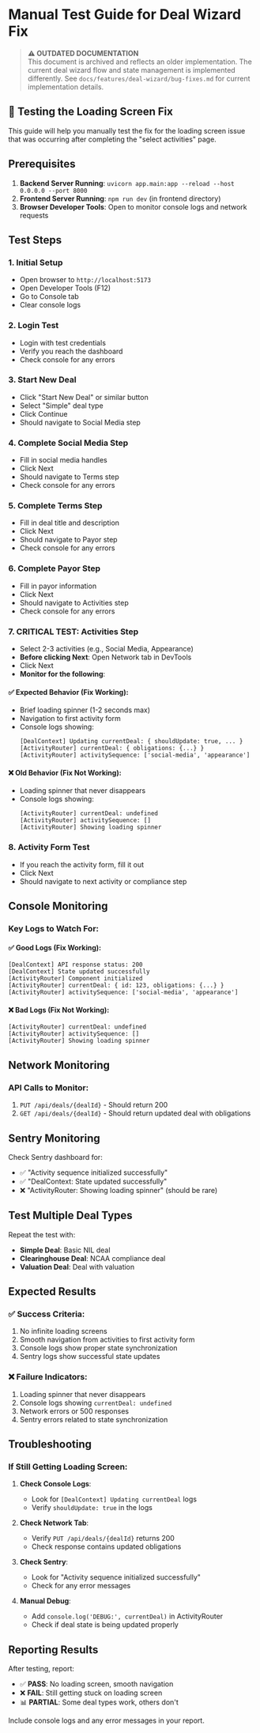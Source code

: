# Manual Test Guide for Deal Wizard Fix

> **⚠️ OUTDATED DOCUMENTATION**  
> This document is archived and reflects an older implementation. The current deal wizard flow and state management is implemented differently. See `docs/features/deal-wizard/bug-fixes.md` for current implementation details.

## 🧪 Testing the Loading Screen Fix

This guide will help you manually test the fix for the loading screen issue that was occurring after completing the "select activities" page.

## Prerequisites

1. **Backend Server Running**: `uvicorn app.main:app --reload --host 0.0.0.0 --port 8000`
2. **Frontend Server Running**: `npm run dev` (in frontend directory)
3. **Browser Developer Tools**: Open to monitor console logs and network requests

## Test Steps

### 1. Initial Setup
- Open browser to `http://localhost:5173`
- Open Developer Tools (F12)
- Go to Console tab
- Clear console logs

### 2. Login Test
- Login with test credentials
- Verify you reach the dashboard
- Check console for any errors

### 3. Start New Deal
- Click "Start New Deal" or similar button
- Select "Simple" deal type
- Click Continue
- Should navigate to Social Media step

### 4. Complete Social Media Step
- Fill in social media handles
- Click Next
- Should navigate to Terms step
- Check console for any errors

### 5. Complete Terms Step
- Fill in deal title and description
- Click Next
- Should navigate to Payor step
- Check console for any errors

### 6. Complete Payor Step
- Fill in payor information
- Click Next
- Should navigate to Activities step
- Check console for any errors

### 7. **CRITICAL TEST: Activities Step**
- Select 2-3 activities (e.g., Social Media, Appearance)
- **Before clicking Next**: Open Network tab in DevTools
- Click Next
- **Monitor for the following**:

#### ✅ Expected Behavior (Fix Working):
- Brief loading spinner (1-2 seconds max)
- Navigation to first activity form
- Console logs showing:
  ```
  [DealContext] Updating currentDeal: { shouldUpdate: true, ... }
  [ActivityRouter] currentDeal: { obligations: {...} }
  [ActivityRouter] activitySequence: ['social-media', 'appearance']
  ```

#### ❌ Old Behavior (Fix Not Working):
- Loading spinner that never disappears
- Console logs showing:
  ```
  [ActivityRouter] currentDeal: undefined
  [ActivityRouter] activitySequence: []
  [ActivityRouter] Showing loading spinner
  ```

### 8. Activity Form Test
- If you reach the activity form, fill it out
- Click Next
- Should navigate to next activity or compliance step

## Console Monitoring

### Key Logs to Watch For:

#### ✅ Good Logs (Fix Working):
```
[DealContext] API response status: 200
[DealContext] State updated successfully
[ActivityRouter] Component initialized
[ActivityRouter] currentDeal: { id: 123, obligations: {...} }
[ActivityRouter] activitySequence: ['social-media', 'appearance']
```

#### ❌ Bad Logs (Fix Not Working):
```
[ActivityRouter] currentDeal: undefined
[ActivityRouter] activitySequence: []
[ActivityRouter] Showing loading spinner
```

## Network Monitoring

### API Calls to Monitor:
1. `PUT /api/deals/{dealId}` - Should return 200
2. `GET /api/deals/{dealId}` - Should return updated deal with obligations

## Sentry Monitoring

Check Sentry dashboard for:
- ✅ "Activity sequence initialized successfully"
- ✅ "DealContext: State updated successfully"
- ❌ "ActivityRouter: Showing loading spinner" (should be rare)

## Test Multiple Deal Types

Repeat the test with:
- **Simple Deal**: Basic NIL deal
- **Clearinghouse Deal**: NCAA compliance deal
- **Valuation Deal**: Deal with valuation

## Expected Results

### ✅ Success Criteria:
1. No infinite loading screens
2. Smooth navigation from activities to first activity form
3. Console logs show proper state synchronization
4. Sentry logs show successful state updates

### ❌ Failure Indicators:
1. Loading spinner that never disappears
2. Console logs showing `currentDeal: undefined`
3. Network errors or 500 responses
4. Sentry errors related to state synchronization

## Troubleshooting

### If Still Getting Loading Screen:

1. **Check Console Logs**:
   - Look for `[DealContext] Updating currentDeal` logs
   - Verify `shouldUpdate: true` in the logs

2. **Check Network Tab**:
   - Verify `PUT /api/deals/{dealId}` returns 200
   - Check response contains updated obligations

3. **Check Sentry**:
   - Look for "Activity sequence initialized successfully"
   - Check for any error messages

4. **Manual Debug**:
   - Add `console.log('DEBUG:', currentDeal)` in ActivityRouter
   - Check if deal state is being updated properly

## Reporting Results

After testing, report:
- ✅ **PASS**: No loading screen, smooth navigation
- ❌ **FAIL**: Still getting stuck on loading screen
- 📊 **PARTIAL**: Some deal types work, others don't

Include console logs and any error messages in your report. 